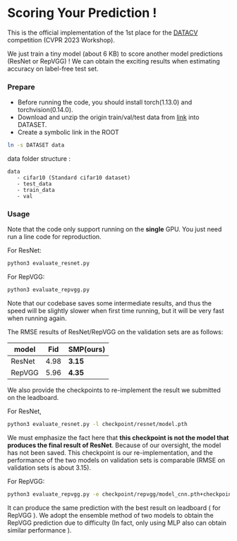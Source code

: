 # Scoring Your Prediction !

This is the official implementation of the 1st place for the [DATACV](https://sites.google.com/view/vdu-cvpr23/competition?authuser=0) competition (CVPR 2023 Workshop).

We just train a tiny model (about 6 KB) to score another model predictions (ResNet or RepVGG) ! We can obtain the exciting results when estimating accuracy on label-free test set.

### Prepare

- Before running the code, you should install torch(1.13.0) and torchvision(0.14.0).
- Download and unzip the origin train/val/test data from [link](https://github.com/xingjianleng/autoeval_baselines) into DATASET.
- Create a symbolic link in the ROOT

```bash
ln -s DATASET data
```
data folder structure :
```
data
   - cifar10 (Standard cifar10 dataset)
   - test_data
   - train_data
   - val
```

### Usage

Note that the code only support running on the **single** GPU. You just need run a line code for reproduction.

For ResNet: 
```bash
python3 evaluate_resnet.py
```

For RepVGG: 
```bash
python3 evaluate_repvgg.py
```

Note that our codebase saves some intermediate results, and thus the speed will be slightly slower when first time running, but it will be very fast when running again.

The RMSE results of ResNet/RepVGG on the validation sets are as follows:

model  | Fid| SMP(ours)|
------------- | ------------- | -------------
ResNet  | 4.98 | **3.15**
RepVGG  | 5.96 | **4.35**


We also provide the checkpoints to re-implement the result we submitted on the leadboard.

For ResNet, 
```bash
python3 evaluate_resnet.py -l checkpoint/resnet/model.pth
```
We must emphasize the fact here that **this checkpoint is not the model that produces the final result of ResNet**. Because of our oversight,  the model has not been saved. This checkpoint is our re-implementation, and the performance of the two models on validation sets is comparable (RMSE on validation sets is about 3.15).

For RepVGG:
```bash
python3 evaluate_repvgg.py -e checkpoint/repvgg/model_cnn.pth+checkpoint/repvgg/model_vit.pth
```
It can produce the same prediction with the best result on leadboard ( for RepVGG ). We adopt the ensemble method of two models to obtain the RepVGG prediction due to difficulty (In fact, only using MLP also can obtain similar performance ).

